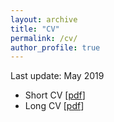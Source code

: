 ```yaml
---
layout: archive
title: "CV"
permalink: /cv/
author_profile: true
---
```


Last update: May 2019 
- Short CV [[pdf](/files/Ahmadpanah-Short-CV.pdf)]
- Long CV [[pdf](/files/Ahmadpanah-CV.pdf)]

<!-- 
### Transcripts (at Amirkabir)
- PhD [[pdf](/files/Ph.D.Transcript-en.pdf)]
- MSc [[pdf](/files/M.Sc.Transcript-en.pdf)]
- BSc [[pdf](/files/B.Sc.Transcript-en.pdf)]
-->
